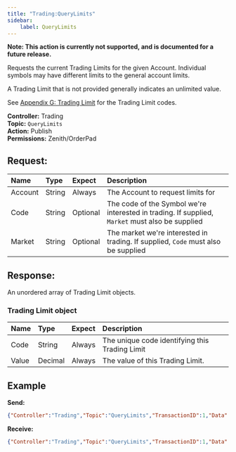 ```yaml
---
title: "Trading:QueryLimits"
sidebar:
    label: QueryLimits
---
```


**Note: This action is currently not supported, and is documented for a future release.**

Requests the current Trading Limits for the given Account. Individual symbols may have different limits to the general account limits.

A Trading Limit that is not provided generally indicates an unlimited value.

See [Appendix G: Trading Limit](../../../appendices/g-trading-limit/) for the Trading Limit codes.

**Controller:** Trading\
**Topic:** `QueryLimits`\
**Action:** Publish\
**Permissions:** Zenith/OrderPad

## Request:

| Name   | Type    | Expect   | Description |
| :------| :------ | :------- | :--- |
| Account | String | Always | The Account to request limits for |
| Code | String | Optional | The code of the Symbol we're interested in trading. If supplied, `Market` must also be supplied |
| Market | String | Optional | The market we're interested in trading. If supplied, `Code` must also be supplied |

## Response:

An unordered array of Trading Limit objects.

### Trading Limit object

| Name   | Type    | Expect   | Description |
| :------| :------ | :------- | :--- |
| Code | String | Always | The unique code identifying this Trading Limit |
| Value | Decimal | Always | The value of this Trading Limit. |

## Example

**Send:**
```json
{"Controller":"Trading","Topic":"QueryLimits","TransactionID":1,"Data":{"Account":"1234[Demo]"}}
```

**Receive:**
```json
{"Controller":"Trading","Topic":"QueryLimits","TransactionID":1,"Data":[{"Code":"TotalValue.Maximum","Value":10000}]}
```
